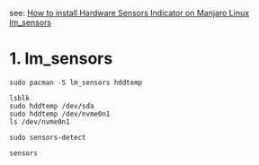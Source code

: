 see:
 [How to install Hardware Sensors Indicator on Manjaro Linux](https://snapcraft.io/install/indicator-sensors/manjaro)
 [lm_sensors](https://wiki.archlinux.org/index.php/Lm_sensors)
 
 # 1. lm_sensors
    sudo pacman -S lm_sensors hddtemp
 
    lsblk
    sudo hddtemp /dev/sda
    sudo hddtemp /dev/nvme0n1
    ls /dev/nvme0n1
 
    sudo sensors-detect
    
    sensors
    
 

